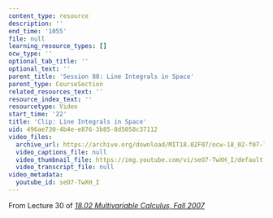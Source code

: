 ```yaml
---
content_type: resource
description: ''
end_time: '1055'
file: null
learning_resource_types: []
ocw_type: ''
optional_tab_title: ''
optional_text: ''
parent_title: 'Session 88: Line Integrals in Space'
parent_type: CourseSection
related_resources_text: ''
resource_index_text: ''
resourcetype: Video
start_time: '22'
title: 'Clip: Line Integrals in Space'
uid: 496ae730-4b4e-e876-3b85-8d5058c37112
video_files:
  archive_url: https://archive.org/download/MIT18.02F07/ocw-18_02-f07-lec30_300k.mp4
  video_captions_file: null
  video_thumbnail_file: https://img.youtube.com/vi/seO7-TwXH_I/default.jpg
  video_transcript_file: null
video_metadata:
  youtube_id: seO7-TwXH_I
---
```


From Lecture 30 of [_18.02 Multivariable Calculus, Fall 2007_](/courses/18-02-multivariable-calculus-fall-2007/video_galleries/video-lectures)



